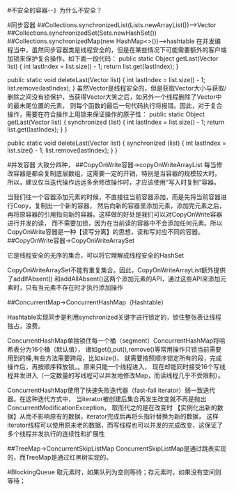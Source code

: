 #不安全的容器--》为什么不安全？

#同步容器
##Collections.synchronizedList(Lists.newArrayList())-->Vector
##Collections.synchronizedSet(Sets.newHashSet())
##Collections.synchronizedMap(new HashMap<>())-->hashtable
在并发编程当中，虽然同步容器类是线程安全的，但是在某些情况下可能需要额外的客户端加锁来保护复合操作。如下面一段代码：
public static Object getLast(Vector list) {
    int lastIndex = list.size() - 1;
    return list.get(lastIndex);
}

public static void deleteLast(Vector list) {
    int lastIndex = list.size() - 1;
    list.remove(lastIndex);
}
虽然Vector是线程安全的，但是获取Vector大小与获取/删除之间没有锁保护，当获得Vector大笑之后，如另外一个线程删除了Vector中的最末尾位置的元素，
则每个函数的最后一句代码执行将报错。因此，对于复合操作，需要在符合操作上用锁来保证操作的原子性：
public static Object getLast(Vector list) {
    synchronized (list) {
        int lastIndex = list.size() - 1;
        return list.get(lastIndex);
    }
}

public static void deleteLast(Vector list) {
    synchronized (list) {
        int lastIndex = list.size() - 1;
        list.remove(lastIndex);
    }
}

#并发容器 
大致分四种，
##CopyOnWrite容器->copyOnWriteArrayList
每当修改容器是都会复制底层数组，这需要一定的开销，特别是当容器的规模较大时。
所以，建议仅当迭代操作远远多余修改操作时，才应该使用“写入时复制”容器。

当我们往一个容器添加元素的时候，不直接往当前容器添加，而是先将当前容器进行Copy，复制出一个新的容器，
然后向新的容器里添加元素，添加完元素之后，再将原容器的引用指向新的容器。这样做的好处是我们可以对CopyOnWrite容器进行并发的读，
而不需要加锁，因为在当前读的容器中不会添加任何元素。所以CopyOnWrite容器是一种【读写分离】的思想，读和写对应不同的容器。
##CopyOnWrite容器->CopyOnWriteArraySet

它是线程安全的无序的集合，可以将它理解成线程安全的HashSet

CopyOnWriteArraySet不能有重复集合。因此，CopyOnWriteArrayList额外提供了addIfAbsent()
和addAllAbsent()这两个添加元素的API，通过这些API来添加元素时，只有当元素不存在时才执行添加操作

##ConcurrentMap->ConcurrentHashMap（Hashtable）

Hashtable实现同步是利用synchronized关键字进行锁定的，锁住整张表让线程独占，浪费。

ConcurrentHashMap单独锁住每一个桶（segment）ConcurrentHashMap将哈希表分为16个桶（默认值），
诸如get(),put(),remove()等常用操作只锁当前需要用到的桶,有些方法需要跨段，比如size()，
就需要按照顺序锁定所有的段，完成操作后，再按顺序释放锁。。原来只能一个线程进入，
现在却能同时接受16个写线程并发进入（一定数量的写线程可以并发地修改Map，而读线程几乎不受限制）。

ConcurrentHashMap使用了快速失败迭代器（fast-fail iterator）弱一致迭代器。在这种迭代方式中，
当iterator被创建后集合再发生改变就不再是抛出ConcurrentModificationException，
取而代之的是在改变时 【实例化出新的数据】从而不影响原有的数据，iterator完成后再将头指针替换为新的数据，
这样iterator线程可以使用原来老的数据，而写线程也可以并发的完成改变，这保证了多个线程并发执行的连续性和扩展性

##TreeMap->ConcurrentSkipListMap
ConcurrentSkipListMap是通过跳表实现的，而TreeMap是通过红黑树实现的。

#BlockingQueue
取元素时，如果队列为空则等待；存元素时，如果没有空间则等待；